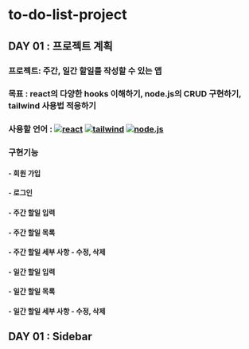 # to-do-list-project
## DAY 01 : 프로젝트 계획
### 프로젝트: 주간, 일간 할일를 작성할 수 있는 앱 
### 목표 : react의 다양한 hooks 이해하기, node.js의 CRUD 구현하기, tailwind 사용법 적응하기
### 사용할 언어 : [![react ](https://img.shields.io/badge/react-61DAFB?style=flat&logo=React&logoColor=white)]() [![tailwind](https://img.shields.io/badge/tailwind-06B6D4?style=flat&logo=TailwindCSS&logoColor=white)]() [![node.js](https://img.shields.io/badge/node.js-339933?style=flat&logo=Node.js&logoColor=white)]()
### 구현기능
#### - 회원 가입 
#### - 로그인
#### - 주간 할일 입력
#### - 주간 할일 목록
#### - 주간 할일 세부 사항 - 수정, 삭제 
#### - 일간 할일 입력 
#### - 일간 할일 목록 
#### - 일간 할일 세부 사항 - 수정, 삭제 
## DAY 01 : Sidebar 

